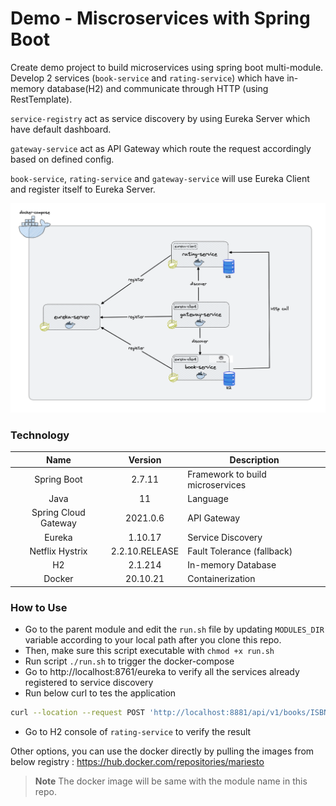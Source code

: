 # Demo - Miscroservices with Spring Boot

Create demo project to build microservices using spring boot multi-module.
Develop 2 services (`book-service` and `rating-service`) which have in-memory database(H2) and communicate through HTTP (using RestTemplate). 

`service-registry` act as service discovery by using Eureka Server which have default dashboard.

`gateway-service` act as API Gateway which route the request accordingly based on defined config.

`book-service`, `rating-service` and `gateway-service` will use Eureka Client and register itself to Eureka Server.

![image](./assets/high-level-design.png)

### Technology

|         Name         |    Version     | Description                      |
|:--------------------:|:--------------:|----------------------------------|
|     Spring Boot      |     2.7.11     | Framework to build microservices |
|         Java         |       11       | Language                         |
| Spring Cloud Gateway |    2021.0.6    | API Gateway                      |
|        Eureka        |    1.10.17     | Service Discovery                |
|   Netflix Hystrix    | 2.2.10.RELEASE | Fault Tolerance (fallback)       |
|          H2          |    2.1.214     | In-memory Database               |
|        Docker        |    20.10.21    | Containerization                 |


### How to Use
- Go to the parent module and edit the `run.sh` file by updating `MODULES_DIR` variable according to your local path after you clone this repo.
- Then, make sure this script executable with `chmod +x run.sh` 
- Run script ```./run.sh``` to trigger the docker-compose
- Go to http://localhost:8761/eureka to verify all the services already registered to service discovery
- Run below curl to tes the application
```bash 
curl --location --request POST 'http://localhost:8881/api/v1/books/ISBN-123/5'
```
- Go to H2 console of `rating-service` to verify the result


Other options, you can use the docker directly by pulling the images from below registry :
https://hub.docker.com/repositories/mariesto

> **Note**
> The docker image will be same with the module name in this repo. 

